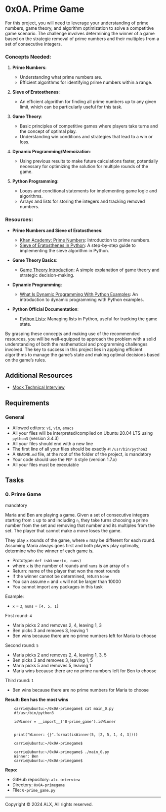 0x0A. Prime Game
================

For this project, you will need to leverage your understanding of prime numbers, game theory, and algorithm optimization to solve a competitive game scenario. The challenge involves determining the winner of a game based on the strategic removal of prime numbers and their multiples from a set of consecutive integers.

### Concepts Needed:

1.  **Prime Numbers**:
    
    *   Understanding what prime numbers are.
    *   Efficient algorithms for identifying prime numbers within a range.
2.  **Sieve of Eratosthenes**:
    
    *   An efficient algorithm for finding all prime numbers up to any given limit, which can be particularly useful for this task.
3.  **Game Theory**:
    
    *   Basic principles of competitive games where players take turns and the concept of optimal play.
    *   Understanding win conditions and strategies that lead to a win or loss.
4.  **Dynamic Programming/Memoization**:
    
    *   Using previous results to make future calculations faster, potentially necessary for optimizing the solution for multiple rounds of the game.
5.  **Python Programming**:
    
    *   Loops and conditional statements for implementing game logic and algorithms.
    *   Arrays and lists for storing the integers and tracking removed numbers.

### Resources:

*   **Prime Numbers and Sieve of Eratosthenes**:
    
    *   [Khan Academy: Prime Numbers](https://www.khanacademy.org/math/cc-fourth-grade-math/imp-factors-multiples-and-patterns/imp-prime-and-composite-numbers/v/prime-numbers): Introduction to prime numbers.
    *   [Sieve of Eratosthenes in Python](https://www.geeksforgeeks.org/sieve-of-eratosthenes/): A step-by-step guide to implementing the sieve algorithm in Python.
*   **Game Theory Basics**:
    
    *   [Game Theory Introduction](https://www.investopedia.com/terms/g/gametheory.asp): A simple explanation of game theory and strategic decision-making.
*   **Dynamic Programming**:
    
    *   [What Is Dynamic Programming With Python Examples](https://skerritt.blog/dynamic-programming/): An introduction to dynamic programming with Python examples.
*   **Python Official Documentation**:
    
    *   [Python Lists](https://docs.python.org/3/tutorial/introduction.html#lists): Managing lists in Python, useful for tracking the game state.

By grasping these concepts and making use of the recommended resources, you will be well-equipped to approach the problem with a solid understanding of both the mathematical and programming challenges involved. The key to success in this project lies in applying efficient algorithms to manage the game’s state and making optimal decisions based on the game’s rules.

Additional Resources
--------------------

*   [Mock Technical Interview](https://www.youtube.com/watch?v=Jw2pniZCLi8)

Requirements
------------

### General

*   Allowed editors: `vi`, `vim`, `emacs`
*   All your files will be interpreted/compiled on Ubuntu 20.04 LTS using `python3` (version 3.4.3)
*   All your files should end with a new line
*   The first line of all your files should be exactly `#!/usr/bin/python3`
*   A `README.md` file, at the root of the folder of the project, is mandatory
*   Your code should use the `PEP 8` style (version 1.7.x)
*   All your files must be executable

Tasks
-----

### 0\. Prime Game

mandatory

Maria and Ben are playing a game. Given a set of consecutive integers starting from `1` up to and including `n`, they take turns choosing a prime number from the set and removing that number and its multiples from the set. The player that cannot make a move loses the game.

They play `x` rounds of the game, where `n` may be different for each round. Assuming Maria always goes first and both players play optimally, determine who the winner of each game is.

*   Prototype: `def isWinner(x, nums)`
*   where `x` is the number of rounds and `nums` is an array of `n`
*   Return: name of the player that won the most rounds
*   If the winner cannot be determined, return `None`
*   You can assume `n` and `x` will not be larger than 10000
*   You cannot import any packages in this task

Example:

*   `x` = `3`, `nums` = `[4, 5, 1]`

First round: `4`

*   Maria picks 2 and removes 2, 4, leaving 1, 3
*   Ben picks 3 and removes 3, leaving 1
*   Ben wins because there are no prime numbers left for Maria to choose

Second round: `5`

*   Maria picks 2 and removes 2, 4, leaving 1, 3, 5
*   Ben picks 3 and removes 3, leaving 1, 5
*   Maria picks 5 and removes 5, leaving 1
*   Maria wins because there are no prime numbers left for Ben to choose

Third round: `1`

*   Ben wins because there are no prime numbers for Maria to choose

**Result: Ben has the most wins**
```
    carrie@ubuntu:~/0x0A-primegame$ cat main_0.py
    #!/usr/bin/python3
    
    isWinner = __import__('0-prime_game').isWinner
    
    
    print("Winner: {}".format(isWinner(5, [2, 5, 1, 4, 3])))
    
    carrie@ubuntu:~/0x0A-primegame$
```    
```
    carrie@ubuntu:~/0x0A-primegame$ ./main_0.py
    Winner: Ben
    carrie@ubuntu:~/0x0A-primegame$
```    

**Repo:**

*   GitHub repository: `alx-interview`
*   Directory: `0x0A-primegame`
*   File: `0-prime_game.py`

-----

Copyright © 2024 ALX, All rights reserved.